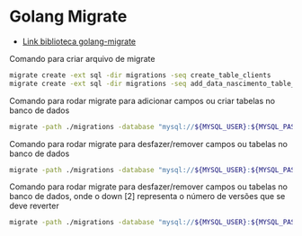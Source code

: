 # Golang Migrate 

* [Link biblioteca golang-migrate](https://github.com/golang-migrate/migrate)



Comando para criar arquivo de migrate
```sh
migrate create -ext sql -dir migrations -seq create_table_clients
migrate create -ext sql -dir migrations -seq add_data_nascimento_table_clients
```

Comando para rodar migrate para adicionar campos ou criar tabelas no banco de dados


```sh
migrate -path ./migrations -database "mysql://${MYSQL_USER}:${MYSQL_PASSWORD}@tcp(${MYSQL_HOST}:${MYSQL_PORT})/${DATABASE_NAME}" up
```

Comando para rodar migrate para desfazer/remover campos ou tabelas no banco de dados


```sh
migrate -path ./migrations -database "mysql://${MYSQL_USER}:${MYSQL_PASSWORD}@tcp(${MYSQL_HOST}:${MYSQL_PORT})/${DATABASE_NAME}" down
```

Comando para rodar migrate para desfazer/remover campos ou tabelas no banco de dados, onde o down [2] representa o número de versões que se deve reverter


```sh
migrate -path ./migrations -database "mysql://${MYSQL_USER}:${MYSQL_PASSWORD}@tcp(${MYSQL_HOST}:${MYSQL_PORT})/${DATABASE_NAME}" down 2
```